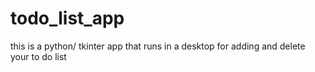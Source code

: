 # todo_list_app
this is a python/ tkinter app that runs in a desktop for adding and delete your to do list
